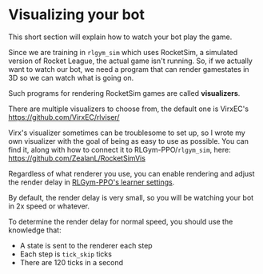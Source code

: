 # Visualizing your bot

This short section will explain how to watch your bot play the game.

Since we are training in `rlgym_sim` which uses RocketSim, a simulated version of Rocket League, the actual game isn't running.
So, if we actually want to watch our bot, we need a program that can render gamestates in 3D so we can watch what is going on.

Such programs for rendering RocketSim games are called **visualizers**.

There are multiple visualizers to choose from, the default one is VirxEC's https://github.com/VirxEC/rlviser/

Virx's visualizer sometimes can be troublesome to set up, so I wrote my own visualizer with the goal of being as easy to use as possible.
You can find it, along with how to connect it to RLGym-PPO/`rlgym_sim`, here: https://github.com/ZealanL/RocketSimVis

Regardless of what renderer you use, you can enable rendering and adjust the render delay in [RLGym-PPO's learner settings](https://github.com/ZealanL/RLGym-PPO-Guide/blob/main/learner_settings.md).

By default, the render delay is very small, so you will be watching your bot in 2x speed or whatever.

To determine the render delay for normal speed, you should use the knowledge that:
- A state is sent to the renderer each step
- Each step is `tick_skip` ticks
- There are 120 ticks in a second